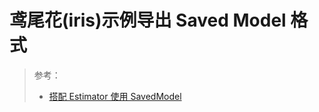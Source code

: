 # 鸢尾花(iris)示例导出 Saved Model 格式

> 参考：
>
> - [搭配 Estimator 使用 SavedModel](https://www.tensorflow.org/guide/saved_model#using_savedmodel_with_estimators)

